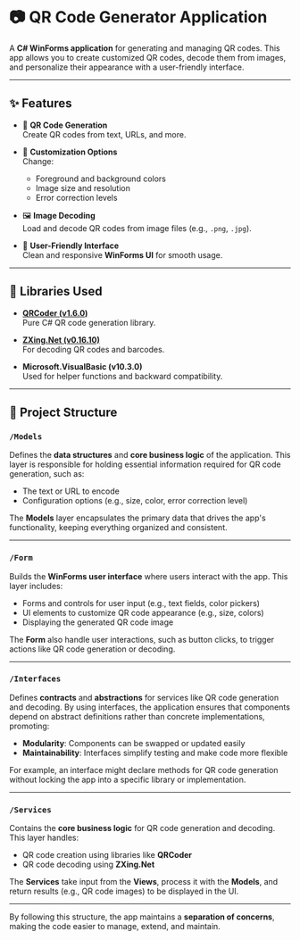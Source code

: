 # 📷 QR Code Generator Application

A **C# WinForms application** for generating and managing QR codes. This app allows you to create customized QR codes, decode them from images, and personalize their appearance with a user-friendly interface.

---

## ✨ Features

- 🔳 **QR Code Generation**  
  Create QR codes from text, URLs, and more.

- 🎨 **Customization Options**  
  Change:
  - Foreground and background colors  
  - Image size and resolution  
  - Error correction levels

- 🖼️ **Image Decoding**  
  Load and decode QR codes from image files (e.g., `.png`, `.jpg`).

- 🧭 **User-Friendly Interface**  
  Clean and responsive **WinForms UI** for smooth usage.

---

## 🧰 Libraries Used

- **[QRCoder (v1.6.0)](https://github.com/codebude/QRCoder)**  
  Pure C# QR code generation library.

- **[ZXing.Net (v0.16.10)](https://github.com/micjahn/ZXing.Net)**  
  For decoding QR codes and barcodes.

- **Microsoft.VisualBasic (v10.3.0)**  
  Used for helper functions and backward compatibility.

---
## 🧱 Project Structure

### `/Models`
Defines the **data structures** and **core business logic** of the application. This layer is responsible for holding essential information required for QR code generation, such as:

- The text or URL to encode  
- Configuration options (e.g., size, color, error correction level)

The **Models** layer encapsulates the primary data that drives the app's functionality, keeping everything organized and consistent.

---

### `/Form`
Builds the **WinForms user interface** where users interact with the app. This layer includes:

- Forms and controls for user input (e.g., text fields, color pickers)  
- UI elements to customize QR code appearance (e.g., size, colors)  
- Displaying the generated QR code image  

The **Form** also handle user interactions, such as button clicks, to trigger actions like QR code generation or decoding.

---

### `/Interfaces`
Defines **contracts** and **abstractions** for services like QR code generation and decoding. By using interfaces, the application ensures that components depend on abstract definitions rather than concrete implementations, promoting:

- **Modularity**: Components can be swapped or updated easily  
- **Maintainability**: Interfaces simplify testing and make code more flexible  

For example, an interface might declare methods for QR code generation without locking the app into a specific library or implementation.

---

### `/Services`
Contains the **core business logic** for QR code generation and decoding. This layer handles:

- QR code creation using libraries like **QRCoder**  
- QR code decoding using **ZXing.Net**

The **Services** take input from the **Views**, process it with the **Models**, and return results (e.g., QR code images) to be displayed in the UI.

---

By following this structure, the app maintains a **separation of concerns**, making the code easier to manage, extend, and maintain.
